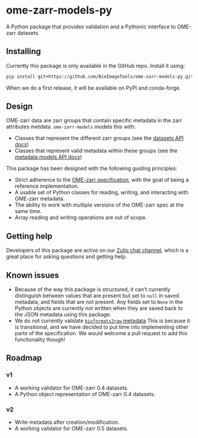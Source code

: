 # ome-zarr-models-py

A Python package that provides validation and a Pythonic interface to OME-zarr datasets.

## Installing

Currently this package is only available in the GitHub repo.
Install it using:

```sh
pip install git+https://github.com/BioImageTools/ome-zarr-models-py.git@main
```

When we do a first release, it will be available on PyPI and conda-forge.

## Design

OME-zarr data are zarr groups that contain specific metadata in the zarr attributes metdata.
`ome-zarr-models` models this with:

- Classes that represent the different zarr groups (see the [datasets API docs](api/v04/datasets.md))
- Classes that represent valid metadata within these groups (see the [metadata models API docs](api/v04/metadata.md))

This package has been designed with the following guiding principles:

- Strict adherence to the [OME-zarr specification](https://ngff.openmicroscopy.org/), with the goal of being a reference implementation.
- A usable set of Python classes for reading, writing, and interacting with OME-zarr metadata.
- The ability to work with multiple versions of the OME-zarr spec at the same time.
- Array reading and writing operations are out of scope.

## Getting help

Developers of this package are active on our [Zulip chat channel](https://imagesc.zulipchat.com/#narrow/channel/469152-ome-zarr-models-py), which is a great place for asking questions and getting help.

## Known issues

- Because of the way this package is structured, it can't currently distinguish
  between values that are present but set to `null` in saved metadata, and
  fields that are not present. Any fields set to `None` in the Python objects
  are currently not written when they are saved back to the JSON metadata using this package.
- We do not currently validate [`bioformats2raw` metadata](https://ngff.openmicroscopy.org/0.4/index.html#bf2raw)
  This is because it is transitional, and we have decided to put time into implementing other
  parts of the specification. We would welcome a pull request to add this functionality though!

## Roadmap

### v1

- A working validator for OME-zarr 0.4 datasets.
- A Python object representation of OME-zarr 0.4 datasets.

### v2

- Write metadata after creation/modification.
- A working validator for OME-zarr 0.5 datasets.
